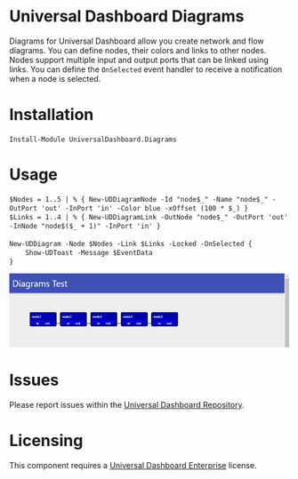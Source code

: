 # Universal Dashboard Diagrams

Diagrams for Universal Dashboard allow you create network and flow diagrams. You can define nodes, their colors and links to other nodes. Nodes support multiple input and output ports that can be linked using links. You can define the `OnSelected` event handler to receive a notification when a node is selected. 

# Installation 

```
Install-Module UniversalDashboard.Diagrams 
```

# Usage 

```
$Nodes = 1..5 | % { New-UDDiagramNode -Id "node$_" -Name "node$_" -OutPort 'out' -InPort 'in' -Color blue -xOffset (100 * $_) }
$Links = 1..4 | % { New-UDDiagramLink -OutNode "node$_" -OutPort 'out' -InNode "node$($_ + 1)" -InPort 'in' }

New-UDDiagram -Node $Nodes -Link $Links -Locked -OnSelected {
    Show-UDToast -Message $EventData
}
```

![](./images/screenshot.png)

# Issues 

Please report issues within the [Universal Dashboard Repository](https://github.com/ironmansoftware/universal-dashboard).

# Licensing 

This component requires a [Universal Dashboard Enterprise](https://ironmansoftware.com/powershell-universal-dashboard) license. 


